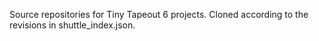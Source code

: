 Source repositories for Tiny Tapeout 6 projects. Cloned according to the revisions in shuttle_index.json.
